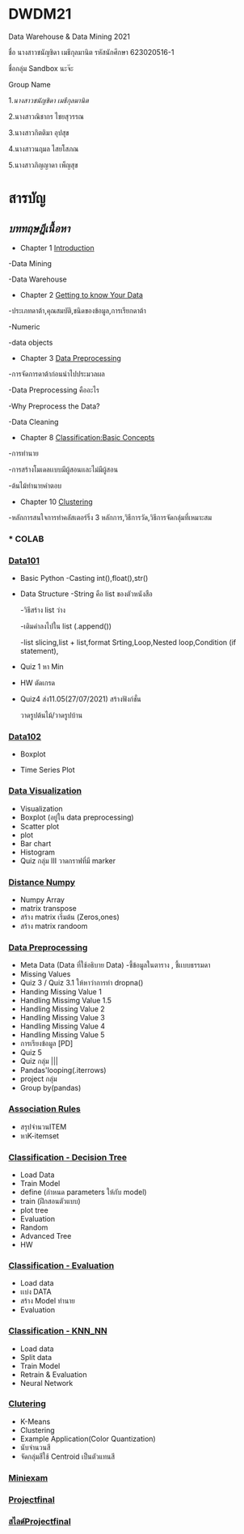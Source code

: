 # DWDM21
Data Warehouse &amp; Data Mining 2021

ชื่อ นางสาวชนัญชิดา เมธีกุลมานิต
รหัสนักศึกษา 623020516-1 

ชื่อกลุ่ม Sandbox นะจ๊ะ 

Group Name

1.*_*นางสาวชนัญชิดา เมธีกุลมานิต*_*

2.นางสาวณิชากร ไชยสุวรรณ

3.นางสาวกิตติมา อุปสุข

4.นางสาวนฤมล ไสยโสภณ

5.นางสาวภิญญาดา เพ็ญสุข

# สารบัญ
## *บททฤษฎีเนื้อหา*

* Chapter 1 [Introduction](https://github.com/Chanunchida-May/DWDM21/blob/main/%E0%B8%AA%E0%B8%A3%E0%B8%B8%E0%B8%9B%E0%B8%9A%E0%B8%97%E0%B8%97%E0%B8%B5%E0%B9%88%201.pdf)

 -Data Mining

 -Data Warehouse

* Chapter 2 [Getting to know Your Data](https://github.com/Chanunchida-May/DWDM21/blob/main/%E0%B8%AA%E0%B8%A3%E0%B8%B8%E0%B8%9B%E0%B8%9A%E0%B8%97%E0%B8%97%E0%B8%B5%E0%B9%882.1.pdf)

 -ประเภทดาต้า,คุณสมบัติ,ชนิดของข้อมูล,การเรียกดาต้า
 
 -Numeric
 
 -data objects
 
 * Chapter 3 [Data Preprocessing](https://github.com/Chanunchida-May/DWDM21/blob/main/Chapter%203%20DMDW.pdf)
 
 -การจัดการดาต้าก่อนนำไปประมวลผล
 
 -Data Preprocessing คืออะไร
 
 -Why Preprocess the Data? 
 
 -Data Cleaning
 
 * Chapter 8  [Classification:Basic Concepts](https://github.com/Chanunchida-May/DWDM21/blob/main/Chapter%208%20(1)%E0%B8%AA%E0%B8%A3%E0%B8%B8%E0%B8%9B.pdf)
 
 -การทำนาย
 
 -การสร้างโมเดลเเบบมีผู้สอนเเละไม่มีผู้สอน
 
 -ต้นไม้ทำนายคำตอบ
 
 * Chapter 10 [Clustering](https://github.com/Chanunchida-May/DWDM21/blob/main/%E0%B8%AA%E0%B8%A3%E0%B8%B8%E0%B8%9Bclustering.pdf)
 
 -หลักการสนใจการทำคลัสเตอร์ริ่ง 3 หลักการ,วิธีการวัด,วิธีการจัดกลุ่มที่เหมาะสม
 
 ### * COLAB 
 
 ### [Data101](https://github.com/Chanunchida-May/DWDM21/blob/main/Data101(Chapter2).ipynb)
 
 * Basic Python
     -Casting int(),float(),str()
     
 * Data Structure
      -String คือ list ของตัวหนังสือ
      
      -วิธีสร้าง list ว่าง
      
      -เติมค่าลงไปใน list (.append())
      
      -list slicing,list + list,format Srting,Loop,Nested loop,Condition (if statement),
  * Quiz 1 หา Min
  * HW ตัดเกรด
  * Quiz4 ส่ง11.05(27/07/2021)
      สร้างฟังก์ชั่น
      
      วาดรูปต้นไม้/วาดรูปบ้าน
      
  ### [Data102](https://github.com/Chanunchida-May/DWDM21/blob/main/Data102(Chapter2).ipynb)
      
  * Boxplot
      
  * Time Series Plot
  
  ### [Data Visualization](https://github.com/Chanunchida-May/DWDM21/blob/main/Data_Visualization.ipynb)
  
* Visualization
* Boxplot (อยู่ใน data preprocessing)
* Scatter plot
* plot
* Bar chart
* Histogram
* Quiz กลุ่ม III วาดกราฟที่มี marker 

 ### [Distance Numpy](https://github.com/Chanunchida-May/DWDM21/blob/main/Distance_Numpy.ipynb)
 
 * Numpy Array
 * matrix transpose
 * สร้าง matrix เริ่มต้น (Zeros,ones)
 * สร้าง matrix randoom
 
 ### [Data Preprocessing](https://github.com/Chanunchida-May/DWDM21/blob/main/Data_Preprocessing_(chapter3).ipynb)
 
 * Meta Data (Data ที่ใช้อธิบาย Data)
-ชี้ข้อมูลในตาราง , ชี้เเบบธรรมดา 
* Missing Values
* Quiz 3 /  Quiz 3.1 ให้หาว่าการทำ dropna() 
* Handing Missing Value 1
* Handling Missimg Value 1.5 
* Handling Missing Value 2 
* Handling Missing Value 3
* Handling Missing Value 4 
* Handling Missing Value 5 
* การเรียงข้อมูล [PD]
* Quiz 5
* Quiz กลุ่ม ||| 
* Pandas'looping(.iterrows)
* project กลุ่ม
* Group by(pandas)

### [Association Rules](https://github.com/Chanunchida-May/DWDM21/blob/main/Chapter6_Association_Rules.ipynb)

* สรุปจำนวนITEM
* หาK-itemset

### [Classification - Decision Tree](https://github.com/Chanunchida-May/DWDM21/blob/main/Chapter7_Classification_(Decision_Tree).ipynb)

* Load Data
* Train Model
* define (กำหนด parameters ให้กับ model)
* train (ฝึกสอนตัวแบบ)
* plot tree
* Evaluation
* Random
* Advanced Tree
* HW

### [Classification - Evaluation](https://github.com/Chanunchida-May/DWDM21/blob/main/Chap7_Classification_(Evaluation).ipynb)

* Load data
* เเบ่ง DATA 
* สร้าง Model ทำนาย
* Evaluation

### [Classification - KNN_NN](https://github.com/Chanunchida-May/DWDM21/blob/main/Chapter7_Classification(KNN_NN)ipynb.ipynb)

* Load data
* Split data
* Train Model
* Retrain & Evaluation
* Neural Network

### [Clutering](https://github.com/Chanunchida-May/DWDM21/blob/main/Chap8_Clustering.ipynb)

* K-Means
* Clustering
* Example Application(Color Quantization)
* นับจำนวนสี
* จัดกลุ่มสีใช้ Centroid เป็นตัวแทนสี

### [Miniexam](https://github.com/Chanunchida-May/DWDM21/blob/main/MiniExam.ipynb)

### [Projectfinal](https://github.com/Chanunchida-May/DWDM21/blob/main/Projectfinal.ipynb)

### [สไลด์Projectfinal](https://github.com/Chanunchida-May/DWDM21/blob/main/Final%20Project%20DWDM2021.pdf) 


